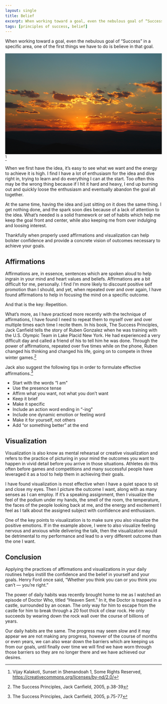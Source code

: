 ```yaml
---
layout: single
title: Belief
excerpt: When working toward a goal, even the nebulous goal of “Success” in a specific area, one of the first things we have to do is believe in that goal.
tags: [principles of success, belief]
---
```


When working toward a goal, even the nebulous goal of “Success” in a specific area, one of the first things we have to do is believe in that goal.

![sunset][photo] [^photo_attribution]

When we first have the idea, it’s easy to see what we want and the energy to achieve it is high. I find I have a lot of enthusiasm for the idea and dive right in, trying to learn and do everything I can at the start. Too often this may be the wrong thing because if I hit it hard and heavy, I end up burning out and quickly loose the enthusiasm and eventually abandon the goal all together.

At the same time, having the idea and just sitting on it does the same thing. I get nothing done, and the spark soon dies because of a lack of attention to the idea. What’s needed is a solid framework or set of habits which help me keep the goal front and center, while also keeping me from over indulging and loosing interest.

Thankfully when properly used affirmations and visualization can help bolster confidence and provide a concrete vision of outcomes necessary to achieve your goals.

## Affirmations

Affirmations are, in essence, sentences which are spoken aloud to help ingrain in your mind and heart values and beliefs. Affirmations are a bit difficult for me, personally. I find I’m more likely to discount positive self promotion than I should, and yet, when repeated over and over again, I have found affirmations to help in focusing the mind on a specific outcome.

And that is the key: Repetition.

What’s more, as I have practiced more recently with the technique of affirmations, I have found I need to repeat them to myself over and over multiple times each time I recite them. In his book, The Success Principles, Jack Canfield tells the story of Ruben Gonzalez when he was training with the U.S. Olympic Team in Lake Placid New York. He had experienced a very difficult day and called a friend of his to tell him he was done. Through the power of affirmations, repeated over five times while on the phone, Ruben changed his thinking and changed his life, going on to compete in three winter games.[^olympics]

Jack also suggest the following tips in order to formulate effective affirmations.[^affirmations]

- Start with the words “I am"
- Use the presence tense
- Affirm what you want, not what you don’t want
- Keep it brief
- Make it specific
- Include an action word ending in “-ing"
- Include one dynamic emotion or feeling word
- Make it for yourself, not others
- Add “or something better” at the end

## Visualization

Visualization is also know as mental rehearsal or creative visualization and refers to the practice of picturing in your mind the outcomes you want to happen in vivid detail before you arrive in those situations. Athletes do this often before games and competitions and many successful people have leveraged it as a tool to help them in achieving their goals.

I have found visualization is most effective when I have a quiet space to sit and close my eyes. Then I picture the outcome I want, along with as many senses as I can employ. If it’s a speaking assignment, then I visualize the feel of the podium under my hands, the smell of the room, the temperature, the faces of the people looking back at me, and the energy and excitement I feel as I talk about the assigned subject with confidence and enthusiasm.

One of the key points to visualization is to make sure you also visualize the positive emotions. If in the example above, I were to also visualize feeling nervous and anxious while delivering the talk, then the visualization would be detrimental to my performance and lead to a very different outcome than the one I want.

## Conclusion

Applying the practices of affirmations and visualizations in your daily routines helps instill the confidence and the belief in yourself and your goals. Henry Ford once said, “Whether you think you can or you think you can’t — you’re right.”

The power of daily habits was recently brought home to me as I watched an episode of Doctor Who, titled “Heaven Sent.” In it, the Doctor is trapped in a castle, surrounded by an ocean. The only way for him to escape from the castle for him to break through a 20 foot thick of clear rock. He only succeeds by wearing down the rock wall over the course of billions of years.

Our daily habits are the same. The progress may seem slow and it may appear we are not making any progress, however of the course of months or even years, we can also wear down the barriers which are keeping us from our goals, until finally over time we will find we have worn through those barriers so they are no longer there and we have achieved our desires.

[photo]: /images/post_images/sunset.jpg
[^photo_attribution]: Vijay Kalakoti, Sunset in Shenandoah 1, Some Rights Reserved, https://creativecommons.org/licenses/by-nd/2.0/
[^olympics]: The Success Principles, Jack Canfield, 2005, p.38-39
[^affirmations]: The Success Principles, Jack Canfield, 2005, p.75-77
